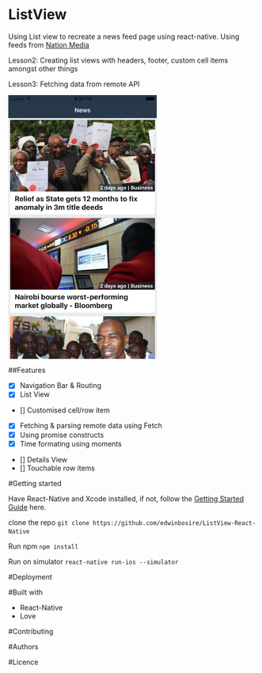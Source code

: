 # ListView

Using List view to recreate a news feed page using react-native. Using feeds from [Nation Media](www.nation.co.ke)

Lesson2: Creating list views with headers, footer, custom cell items amongst other things

Lesson3: Fetching data from remote API


<img src="https://github.com/edwinbosire/ListView-React-Native/blob/master/resources/screenshot1.png" align="center" width=300>

##Features

- [x] Navigation Bar & Routing
- [x] List View
- [] Customised cell/row item
- [x] Fetching & parsing remote data using Fetch
- [x] Using promise constructs
- [x] Time formating using moments
- [] Details View
- [] Touchable row items

#Getting started

Have React-Native and Xcode installed, if not, follow the [Getting Started Guide](https://facebook.github.io/react-native/docs/getting-started.html) here.

clone the repo `git clone https://github.com/edwinbosire/ListView-React-Native`

Run npm `npm install`

Run on simulator `react-native run-ios --simulator`

#Deployment

#Built with

- React-Native
- Love

#Contributing

#Authors

#Licence
